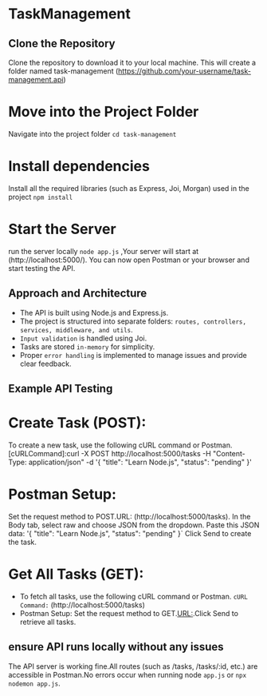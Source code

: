 # TaskManagement

##  Clone the Repository

Clone the repository to download it to your local machine. This will create a folder named task-management (https://github.com/your-username/task-management.api)



# Move into the Project Folder

Navigate into the project folder `cd task-management` 


#  Install dependencies

Install all the required libraries (such as Express, Joi, Morgan) used in the project `npm install`


#  Start the Server

 run the server locally `node app.js` ,Your server will start at (http://localhost:5000/). You can now open Postman or your browser and start testing the API.


## Approach and Architecture

- The API is built using Node.js and Express.js.
- The project is structured into separate folders: `routes, controllers, services, middleware, and utils`.
- `Input validation` is handled using Joi.
- Tasks are stored `in-memory` for simplicity.
- Proper `error handling` is implemented to manage issues and provide clear feedback.


## Example API Testing

# Create Task (POST):

To create a new task, use the following cURL command or Postman. [cURLCommand]:curl -X POST http://localhost:5000/tasks -H "Content-Type: application/json" -d 
'{
    "title": "Learn Node.js",
     "status": "pending"
     }'

# Postman Setup:

Set the request method to POST.URL: (http://localhost:5000/tasks). In the Body tab, select raw and choose JSON from the dropdown.
Paste this JSON data:
'{
  "title": "Learn Node.js",
  "status": "pending"
}` Click Send to create the task.

# Get All Tasks (GET):

- To fetch all tasks, use the following cURL command or Postman.
`cURL Command:` (http://localhost:5000/tasks)
- Postman Setup:
Set the request method to GET.[URL:]( http://localhost:5000/tasks).Click Send to retrieve all tasks.



## ensure API runs locally without any issues

The API server is working fine.All routes (such as /tasks, /tasks/:id, etc.) are accessible in Postman.No errors occur when running node `app.js` or `npx nodemon app.js`.
